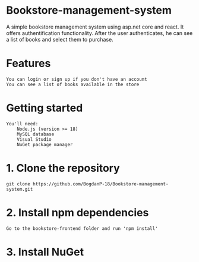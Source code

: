 # Bookstore-management-system
A simple bookstore management system using asp.net core and react. It offers authentification functionality. After the user authenticates, he can see a list of books and select them to purchase.


# Features
    You can login or sign up if you don't have an account
    You can see a list of books available in the store

# Getting started
    You'll need:
        Node.js (version >= 18)
        MySQL database
        Visual Studio
        NuGet package manager

# 1. Clone the repository
    git clone https://github.com/BogdanP-18/Bookstore-management-system.git
    
# 2. Install npm dependencies
    Go to the bookstore-frontend folder and run 'npm install'

# 3. Install NuGet

